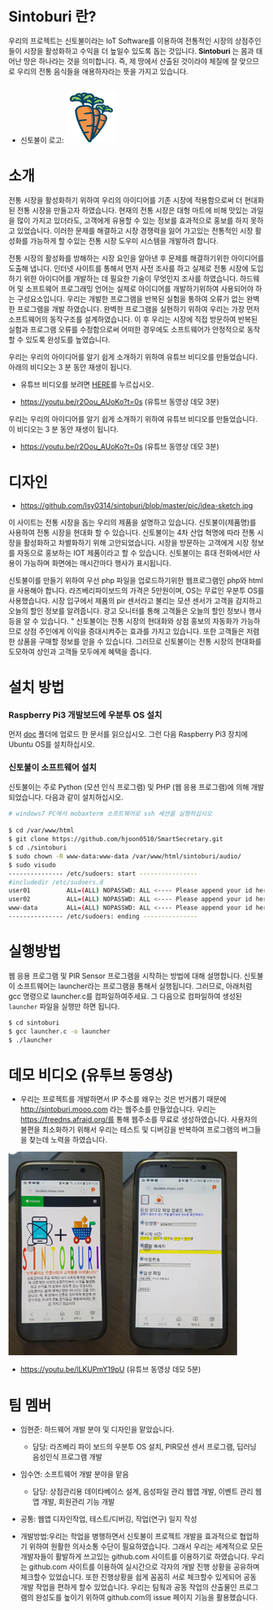 # Sintoburi 란?
우리의 프로젝트는 신토불이라는 IoT Software를 이용하여 전통적인 시장의 상점주인들이 시장을 활성화하고 수익을 더 높일수 있도록 돕는 것입니다. **Sintoburi**  는 몸과 태어난 땅은 하나라는 것을 의미합니다. 즉, 제 땅에서 산출된 것이라야 체질에 잘 맞으므로 우리의 전통 음식들을 애용하자라는 뜻을 가지고 있습니다. 
<br><br>
* 신토불이 로고:
<img src=https://github.com/lsy0314/sintoburi/blob/master/pic/carrot.png width=100 height=100 border=0> </img> 


# 소개
전통 시장을 활성화하기 위하여 우리의 아이디어를 기존 시장에 적용함으로써  더 현대화 된 전통 시장을 만들고자 하였습니다. 현재의 전통 시장은 대형 마트에 비해 맛있는 과일을 많이 가지고 있더라도, 고객에게 유용할 수 있는 정보를 효과적으로 홍보를 하지 못하고 있었습니다. 이러한 문제를 해결하고 시장 경쟁력을 잃어 가고있는 전통적인 시장 활성화를 가능하게 할 수있는 전통 시장 도우미 시스템을 개발하려 합니다.
 
전통 시장의 활성화를 방해하는 시장 요인을 알아낸 후 문제를 해결하기위한 아이디어를 도출해 냅니다. 인터넷 사이트를 통해서 먼저 사전 조사를 하고 실제로 전통 시장에 도입하기 위한 아이디어를 개발하는 데 필요한 기술이 무엇인지 조사를 하였습니다. 하드웨어 및 소프트웨어 프로그래밍 언어는 실제로 아이디어를 개발하기위하여 사용되어야 하는 구성요소입니다. 우리는 개발한 프로그램을 반복된 실험을 통하여 오류가 없는 완벽한 프로그램을 개발 하였습니다. 완벽한 프로그램을 실현하기 위하여 우리는 가장 먼저 소프트웨어의 동작구조를 설계하였습니다. 이 후 우리는 시장에 직접 방문하여 반복된 실험과 프로그램 오류를 수정함으로써 어떠한 경우에도 소프트웨어가 안정적으로 동작할 수 있도록 완성도를 높였습니다.

우리는 우리의 아이디어를 알기 쉽게 소개하기 위하여 유튜브 비디오를 만들었습니다. 아래의 비디오는 3 분 동안 재생이 됩니다.
* 유튜브 비디오를 보려면 [HERE](https://youtu.be/r2Oou_AUoKo?t=0s)를 누르십시오.

* https://youtu.be/r2Oou_AUoKo?t=0s (유튜브 동영상 데모 3분)

우리는 우리의 아이디어를 알기 쉽게 소개하기 위하여 유튜브 비디오를 만들었습니다. 이 비디오는 3 분 동안 재생이 됩니다.
* https://youtu.be/r2Oou_AUoKo?t=0s (유튜브 동영상 데모 3분)

# 디자인
* https://github.com/lsy0314/sintoburi/blob/master/pic/idea-sketch.jpg

이 사이트는 전통 시장을 돕는 우리의 제품을 설명하고 있습니다. 신토불이(제품명)를 사용하여 전통 시장을 현대화 할 수 있습니다. 신토불이는 4차 산업 혁명에 따라 전통 시장을 활성화하고 차별화하기 위해 고안되었습니다. 시장을 방문하는 고객에게 시장 정보를 자동으로 홍보하는 IOT 제품이라고 할 수 있습니다.
신토불이는 휴대 전화에서만 사용이 가능하며 화면에는 매시간마다 행사가 표시됩니다.


신토불이를 만들기 위하여 우선 php 파일을 업로드하기위한 웹프로그램인 php와 html을 사용해아 합니다. 라즈베리파이보드의 가격은 5만원이며, OS는 무료인 우분투 OS를 사용했습니다. 시장 입구에서 제품의 pir 센서라고 불리는 모션 센서가 고객을 감지하고 오늘의 할인 정보를 알려줍니다. 광고 모니터를 통해 고객들은 오늘의 할인 정보나 행사등을 알 수 있습니다. " 신토불이는 전통 시장의 현대화와 상점 홍보의 자동화가 가능하므로 상점 주인에게 이익을 증대시켜주는 효과를 가지고 있습니다. 또한 고객들은 저렴한 상품을 구매할 정보를 얻을 수 있습니다. 그러므로 신토불이는 전통 시장의 현대화를 도모하여 상인과 고객들 모두에게 혜택을 줍니다.


# 설치 방법

### Raspberry Pi3 개발보드에 우분투 OS 설치
먼저 [doc](doc/README.md) 폴더에 업로드 한 문서를 읽으십시오. 그런 다음 Raspberry Pi3 장치에 Ubuntu OS를 설치하십시오.


### 신토불이 소프트웨어 설치
신토불이는 주로 Python (모션 인식 프로그램) 및 PHP (웹 응용 프로그램)에 의해 개발되었습니다.
다음과 같이 설치하십시오.

```bash
# windows7 PC에서 mobaxterm 소프트웨어로 ssh 세션을 실행하십시오

$ cd /var/www/html
$ git clone https://github.com/hjoon0510/SmartSecretary.git
$ cd ./sintoburi 
$ sudo chown -R www-data:www-data /var/www/html/sintoburi/audio/
$ sudo visudo
--------------- /etc/sudoers: start ----------------
#includedir /etc/sudoers.d
user01          ALL=(ALL) NOPASSWD: ALL <---- Please append your id here.!!!!
user02          ALL=(ALL) NOPASSWD: ALL <---- Please append your id here.!!!!
www-data        ALL=(ALL) NOPASSWD: ALL <---- Please append your id here.!!!!
--------------- /etc/sudoers: ending ---------------
```

# 실행방법
웹 응용 프로그램 및 PIR Sensor 프로그램을 시작하는 방법에 대해 설명합니다. 신토불이 소프트웨어는 launcher라는 프로그램을 통해서 실행됩니다. 그러므로, 아래처럼 gcc 명령으로 launcher.c를 컴파일하여주세요. 그 다음으로  컴파일하여 생성된 `launcher` 파일을 실행만 하면 됩니다.
```bash
$ cd sintoburi
$ gcc launcher.c -o launcher 
$ ./launcher
```


# 데모 비디오 (유투브 동영상)

* 우리는 프로젝트를 개발하면서 IP 주소를 왜우는 것은 번거롭기 때문에 http://sintoburi.mooo.com 라는 웹주소를 만들었습니다. 우리는 https://freedns.afraid.org/를 통해 웹주소를 무료로 생성하였습니다. 사용자의 불편을 최소화하기 위해서 우리는  테스트 및 디버깅을 반복하여 프로그램의 버그들을 찾는데 노력을 하였습니다. 
<img src=https://github.com/lsy0314/sintoburi/blob/master/pic/demo02.png width=450 height=400 border=0 />

* https://youtu.be/lLKUPmY19pU (유튜브 동영상 데모 5분)

# 팀 멤버
* 임현준: 하드웨어 개발 분야 및 디자인을 맡았습니다. 
  * 담당: 라즈베리 파이 보드의 우분투 OS 설치, PIR모션 센서 프로그램, 딥러닝 음성인식 프로그램 개발
  
* 임수연: 소프트웨어 개발 분야을 맡음
  * 담당: 상점관리용 데이타베이스 설계, 음성파일 관리 웹앱 개발, 이벤트 관리 웹앱 개발, 회원관리 기능 개발
  
* 공통: 웹앱 디자인작업, 테스트/디버깅, 작업(연구) 일지 작성

* 개발방법:우리는 학업을 병행하면서 신토불이 프로젝트 개발을 효과적으로 협업하기 위하여 원활한 의사소통 수단이 필요하였습니다. 그래서 우리는 세계적으로 모든 개발자들이 활발하게 쓰고있는 github.com 사이트를 이용하기로 하였습니다. 우리는 github.com 사이트를 이용하여 실시간으로 각자의 개발 진행 상황을 공유하며 체크할수 있었습니다. 또한 진행상황을 쉽게 꼼꼼히 서로 체크할수 있게되어 공동 개발 작업을 편하게 할수 있었습니다. 우리는 팀웍과 공동 작업의 산출물인 프로그램의 완성도를 높이기 위하여 github.com의 issue 페이지 기능을 활용했습니다. 
 
